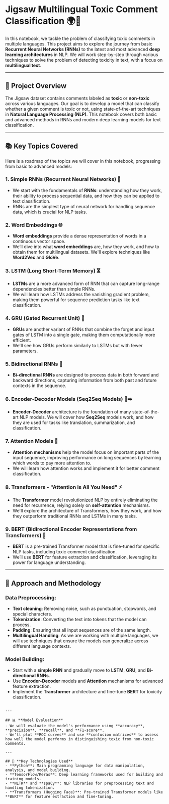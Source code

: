 # Jigsaw Multilingual Toxic Comment Classification 🌍💬

In this notebook, we tackle the problem of classifying toxic comments in multiple languages. This project aims to explore the journey from basic **Recurrent Neural Networks (RNNs)** to the latest and most advanced **deep learning architectures** in NLP. We will work step-by-step through various techniques to solve the problem of detecting toxicity in text, with a focus on **multilingual text**.

---

## 📝 **Project Overview**
The Jigsaw dataset contains comments labeled as **toxic** or **non-toxic** across various languages. Our goal is to develop a model that can classify whether a given comment is toxic or not, using state-of-the-art techniques in **Natural Language Processing (NLP)**. This notebook covers both basic and advanced methods in RNNs and modern deep learning models for text classification.

---

## 📚 **Key Topics Covered**
Here is a roadmap of the topics we will cover in this notebook, progressing from basic to advanced models:

### 1. **Simple RNNs (Recurrent Neural Networks)** 🤖
   - We start with the fundamentals of **RNNs**: understanding how they work, their ability to process sequential data, and how they can be applied to text classification.
   - RNNs are the simplest type of neural network for handling sequence data, which is crucial for NLP tasks.

### 2. **Word Embeddings** 🌐
   - **Word embeddings** provide a dense representation of words in a continuous vector space.
   - We’ll dive into what **word embeddings** are, how they work, and how to obtain them for multilingual datasets. We'll explore techniques like **Word2Vec** and **GloVe**.

### 3. **LSTM (Long Short-Term Memory)** ⏳
   - **LSTMs** are a more advanced form of RNN that can capture long-range dependencies better than simple RNNs.
   - We will learn how LSTMs address the vanishing gradient problem, making them powerful for sequence prediction tasks like text classification.

### 4. **GRU (Gated Recurrent Unit)** 🔄
   - **GRUs** are another variant of RNNs that combine the forget and input gates of LSTM into a single gate, making them computationally more efficient.
   - We'll see how GRUs perform similarly to LSTMs but with fewer parameters.

### 5. **Bidirectional RNNs** 🔁
   - **Bi-directional RNNs** are designed to process data in both forward and backward directions, capturing information from both past and future contexts in the sequence.

### 6. **Encoder-Decoder Models (Seq2Seq Models)** 🔄➡️
   - **Encoder-Decoder** architecture is the foundation of many state-of-the-art NLP models. We will cover how **Seq2Seq** models work, and how they are used for tasks like translation, summarization, and classification.

### 7. **Attention Models** 🧠
   - **Attention mechanisms** help the model focus on important parts of the input sequence, improving performance on long sequences by learning which words to pay more attention to.
   - We will learn how attention works and implement it for better comment classification.

### 8. **Transformers - "Attention is All You Need"** ⚡
   - The **Transformer** model revolutionized NLP by entirely eliminating the need for recurrence, relying solely on **self-attention** mechanisms.
   - We'll explore the architecture of Transformers, how they work, and how they outperform traditional RNNs and LSTMs in many tasks.

### 9. **BERT (Bidirectional Encoder Representations from Transformers)** 🚀
   - **BERT** is a pre-trained Transformer model that is fine-tuned for specific NLP tasks, including toxic comment classification.
   - We’ll use **BERT** for feature extraction and classification, leveraging its power for language understanding.

---

## 🧠 **Approach and Methodology**

### **Data Preprocessing**:
- **Text cleaning**: Removing noise, such as punctuation, stopwords, and special characters.
- **Tokenization**: Converting the text into tokens that the model can process.
- **Padding**: Ensuring that all input sequences are of the same length.
- **Multilingual Handling**: As we are working with multiple languages, we will use techniques that ensure the models can generalize across different language contexts.

### **Model Building**:
- Start with a **simple RNN** and gradually move to **LSTM**, **GRU**, and **Bi-directional RNNs**.
- Use **Encoder-Decoder** models and **Attention** mechanisms for advanced feature extraction.
- Implement the **Transformer** architecture and fine-tune **BERT** for toxicity classification.


```

---

## 📊 **Model Evaluation**
- We will evaluate the model's performance using **accuracy**, **precision**, **recall**, and **F1-score**.
- We'll plot **ROC curves** and use **confusion matrices** to assess how well the model performs in distinguishing toxic from non-toxic comments.

---

## 🚀 **Key Technologies Used**
- **Python**: Main programming language for data manipulation, analysis, and model building.
- **TensorFlow/Keras**: Deep learning frameworks used for building and training models.
- **NLTK** and **spaCy**: NLP libraries for preprocessing text and handling tokenization.
- **Transformers (Hugging Face)**: Pre-trained Transformer models like **BERT** for feature extraction and fine-tuning.
